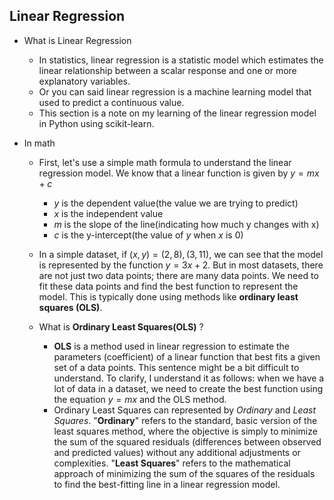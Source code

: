 ## Linear Regression

- What is Linear Regression
    - In statistics, linear regression is a statistic model which estimates the linear relationship between a scalar response and one or more explanatory variables.
    - Or you can said linear regression is a machine learning model that used to predict a continuous value.
    - This section is a note on my learning of the linear regression model in Python using scikit-learn.

- In math
    - First, let's use a simple math formula to understand the linear regression model. We know that a linear function is given by $y=mx+c$
        - $y$ is the dependent value(the value we are trying to predict)
        - $x$ is the independent value
        - $m$ is the slope of the line(indicating how much y changes with x)
        - $c$ is the y-intercept(the value of $y$ when $x$ is 0) 
    - In a simple dataset, if $(x,y) = (2,8), (3,11)$, we can see that the model is represented by the function $y=3x+2$. But in most datasets, there are not just two data points; there are many data points. We need to fit these data points and find the best function to represent the model. This is typically done using methods like **ordinary least squares (OLS)**.

    - What is **Ordinary Least Squares(OLS)** ?
        - **OLS** is a method used in linear regression to estimate the parameters (coefficient) of a linear function that best fits a given set of a data points. This sentence might be a bit difficult to understand. To clarify, I understand it as follows: when we have a lot of data in a dataset, we need to create the best function using the equation $y=mx$ and the OLS method.
        - Ordinary Least Squares can represented by *Ordinary* and *Least Squares*. "**Ordinary**" refers to the standard, basic version of the least squares method, where the objective is simply to minimize the sum of the squared residuals (differences between observed and predicted values) without any additional adjustments or complexities. "**Least Squares**" refers to the mathematical approach of minimizing the sum of the squares of the residuals to find the best-fitting line in a linear regression model.